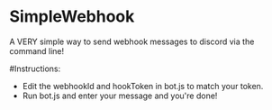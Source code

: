 # SimpleWebhook
A VERY simple way to send webhook messages to discord via the command line!


#Instructions:
- Edit the webhookId and hookToken in bot.js to match your token.
- Run bot.js and enter your message and you're done!
